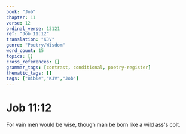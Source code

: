 ```yaml
---
book: "Job"
chapter: 11
verse: 12
ordinal_verse: 13121
ref: "Job 11:12"
translation: "KJV"
genre: "Poetry/Wisdom"
word_count: 15
topics: []
cross_references: []
grammar_tags: [contrast, conditional, poetry-register]
thematic_tags: []
tags: ["Bible","KJV","Job"]
---
```


# Job 11:12

For vain men would be wise, though man be born like a wild ass's colt.
